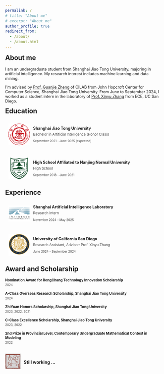 ```yaml
---
permalink: /
# title: "About me"
# excerpt: "About me"
author_profile: true
redirect_from: 
  - /about/
  - /about.html
---
```


<h2 style="margin-top: 1px">About me</h2>
<p style="font-size: 0.9em;"> 
I am an undergraduate student from Shanghai Jiao Tong University, majoring in artificial intelligence. My research interest includes machine learning and data mining. 

<p style="font-size: 0.9em;"> 
I'm advised by <a href="https://jhc.sjtu.edu.cn/~gjzheng/">Prof. Guanjie Zheng</a> of CILAB from John Hopcroft Center for Computer Science, Shanghai Jiao Tong University. From June to September 2024, I worked as a student intern in the laboratory of <a href="http://xyzhang.ucsd.edu/">Prof. Xinyu Zhang</a> from ECE, UC San Diego.
</p>

<h2 style="margin-top: 1px">Education</h2>

<div style="display: flex; align-items: center; padding: 10px; margin: 10px 0;">
    <img src="/images/sjtu.png" alt="Education Icon" style="width: 70px; height: 70px; margin-right: 10px; margin-bottom: 10px; object-fit: fill;">
    <div>
        <h3 style="margin: 0; font-size: 0.9em;">Shanghai Jiao Tong University</h3>
        <p style="margin: 5px 0; color: #444; font-size: 0.8em;">Bachelor in Artificial Intelligence (Honor Class)</p>
        <p style="color: #444; font-size: 0.7em;">September 2021 - June 2025 (expected)</p>
    </div>
</div>


<div style="display: flex; align-items: center; padding: 10px; margin: 10px 0;">
    <img src="/images/nsfz.png" alt="Education Icon" style="width: 70px; height: 70px; margin-right: 10px; margin-bottom: 10px; object-fit: fill;">
    <div>
        <h3 style="margin: 0; font-size: 0.9em;">High School Affiliated to Nanjing Normal University</h3>
        <p style="margin: 5px 0; color: #444; font-size: 0.8em;">High School</p>
        <p style="color: #444; font-size: 0.7em;">September 2018 - June 2021</p>
    </div>
</div>

<h2 style="margin-top: 1px">Experience</h2>

<div style="display: flex; align-items: center; padding: 10px; margin: 10px 0;">
    <img src="/images/shanghai-ailab.png" alt="Education Icon" style="width: 70px; height: 52px; margin-right: 10px; margin-bottom: 10px; object-fit: fill;">
    <div>
        <h3 style="margin: 0; font-size: 0.9em;">Shanghai Artificial Intelligence Laboratory</h3>
        <p style="margin: 5px 0; color: #444; font-size: 0.8em;">Research Intern</p>
        <p style="color: #444; font-size: 0.7em;">November 2024 - May 2025</p>
    </div>
</div>

<div style="display: flex; align-items: center; padding: 10px; margin: 10px 0;">
    <img src="/images/ucsd.svg" alt="Education Icon" style="width: 70px; height: 70px; margin-right: 10px; margin-bottom: 10px; object-fit: fill;">
    <div>
        <h3 style="margin: 0; font-size: 0.9em;">University of California San Diego</h3>
        <p style="margin: 5px 0; color: #444; font-size: 0.8em;">Research Assistant, Advisor: Prof. Xinyu Zhang</p>
        <p style="color: #444; font-size: 0.7em;">June 2024 - September 2024</p>
    </div>
</div>

<h2 style="margin-top: 1px">Award and Scholarship</h2>
<h4 style="margin: 0; font-size: 0.8em;">Nomination Award for RongChang Technology Innovation Scholarship</h4>
<p style="margin: 3px 0; color: #444; font-size: 0.7em;">2024</p>
<h4 style="margin: 0; margin-top: 15px; font-size: 0.8em;">A-Class Overseas Research Scholarship, Shanghai Jiao Tong University</h4>
<p style="margin: 3px 0; color: #444; font-size: 0.7em;">2024</p>
<h4 style="margin: 0; margin-top: 15px; font-size: 0.8em;">ZhiYuan Honors Scholarship, Shanghai Jiao Tong University</h4>
<p style="margin: 3px 0; color: #444; font-size: 0.7em;">2023, 2022, 2021</p>
<h4 style="margin: 0; margin-top: 15px; font-size: 0.8em;">C-Class Excellence Scholarship, Shanghai Jiao Tong University</h4>
<p style="margin: 3px 0; color: #444; font-size: 0.7em;">2023, 2022</p>
<h4 style="margin: 0; margin-top: 15px; font-size: 0.8em;">2nd Prize in Provincial Level, Contemporary Undergraduate Mathematical Contest in Modeling</h4>
<p style="margin: 3px 0; color: #444; font-size: 0.7em;">2022</p>

<div style="display: flex; align-items: center; padding: 0px; margin: 30px 0;">
    <img src="/images/still-working.jpg" alt="Education Icon" style="width: 50px; height: 50px; margin-right: 10px; margin-bottom: 10px; object-fit: fill;">
    <div>
        <h3 style="margin: 0; font-size: 0.9em;"></h3>
        <p style="margin: 5px 0; font-size: 1.0em;"><b>Still working ...</b></p>
        <p style="color: #444; font-size: 0.7em;"></p>
    </div>
</div>
